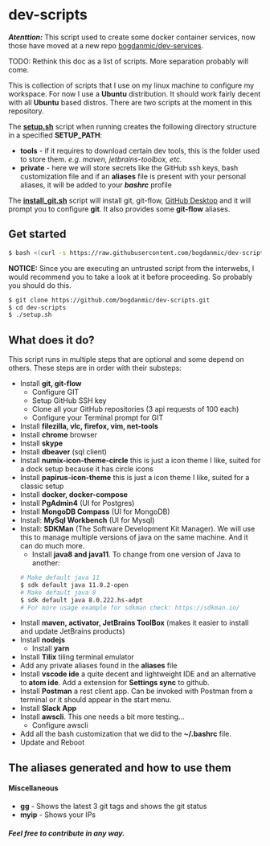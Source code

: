 dev-scripts
==============

***Atenttion:*** This script used to create some docker container services, now
those have moved at a new repo [bogdanmic/dev-services](https://github.com/bogdanmic/dev-services).

TODO: Rethink this doc as a list of scripts. More separation probably will come.

This is collection of scripts that I use on my linux machine to configure my
workspace. For now I use a **Ubuntu** distribution. It should work fairly decent with all **Ubuntu** based distros. There are two scripts at the moment in this repository.

The [**setup.sh**](setup.sh) script when running creates the following directory 
structure in a specified **SETUP_PATH**:
 - **tools** - if it requires to download certain dev tools, this is the folder 
 used to store them. *e.g. maven, jetbrains-toolbox, etc.*
 - **private** - here we will store secrets like the GitHub ssh keys, bash 
 customization file and if an **aliases** file is present with your personal 
 aliases, it will be added to your ***bashrc*** profile

The [**install_git.sh**](install_git.sh) script will install git, git-flow, [GitHub
Desktop](https://github.com/shiftkey/desktop/releases) and it will prompt you to
configure **git**. It also provides some **git-flow** aliases.

Get started
------------
 ```bash
 $ bash <(curl -s https://raw.githubusercontent.com/bogdanmic/dev-scripts/master/setup.sh)
 ```
 **NOTICE:** Since you are executing an untrusted script from the interwebs, I
 would recommend you to take a look at it before proceeding. So probably you
 should do this.
 ```bash
 $ git clone https://github.com/bogdanmic/dev-scripts.git
 $ cd dev-scripts
 $ ./setup.sh
 ```

What does it do?
------------
This script runs in multiple steps that are optional and some depend on others. 
These steps are in order with their substeps:
- Install **git, git-flow**
  - Configure  GIT
  - Setup GitHub SSH key
  - Clone all your GitHub repositories (3 api requests of 100 each)
  - Configure your Terminal prompt for GIT
- Install **filezilla, vlc, firefox, vim, net-tools**
- Install **chrome** browser
- Install **skype**
- Install **dbeaver** (sql client)
- Install **numix-icon-theme-circle** this is just a icon theme I like, suited for a dock setup because it has circle icons
- Install **papirus-icon-theme** this is just a icon theme I like, suited for a classic setup
- Install **docker, docker-compose**
- Install **PgAdmin4** (UI for Postgres)
- Install **MongoDB Compass** (UI for MongoDB)
- Install: **MySql Workbench** (UI for Mysql)
- Install: **SDKMan** (The Software Development Kit Manager). We will use this to manage multiple versions of java on the same machine. And it can do much more.
  - Install **java8 and java11**. To change from one version of Java to another:
  ```bash
  # Make default java 11
  $ sdk default java 11.0.2-open
  # Make default java 8
  $ sdk default java 8.0.222.hs-adpt
  # For more usage example for sdkman check: https://sdkman.io/
  ```
- Install **maven, activator, JetBrains ToolBox** (makes it easier to install and update JetBrains products)
- Install **nodejs**
  - Install **yarn**
- Install **Tilix** tiling terminal emulator
- Add any private aliases found in the **aliases** file
- Install **vscode ide** a quite decent and lightweight IDE and an alternative 
to **atom ide**. Add a extension for **Settings sync** to github.
- Install **Postman** a rest client app. Can be invoked with Postman from a 
terminal or it should appear in the start menu.
- Install **Slack App**
- Install **awscli**. This one needs a bit more testing...
  - Configure awscli
- Add all the bash customization that we did to the **~/.bashrc** file.
- Update and Reboot

The aliases generated and how to use them
------------
#### Miscellaneous
- **gg** - Shows the latest 3 git tags and shows the git status
- **myip** - Shows your IPs

##### ***Feel free to contribute in any way.***
